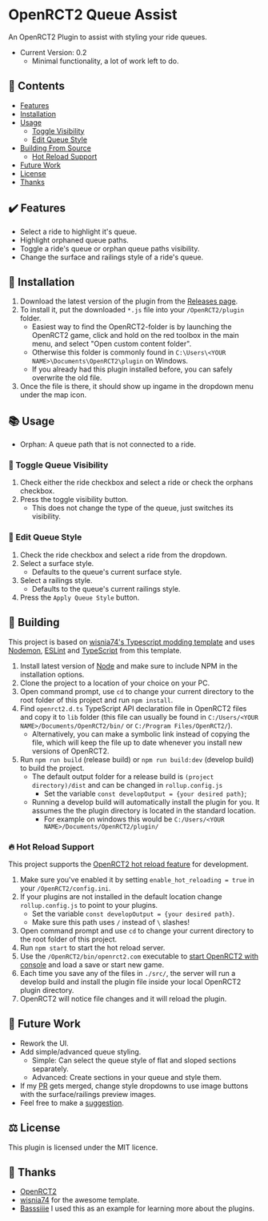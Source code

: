 # OpenRCT2 Queue Assist
An OpenRCT2 Plugin to assist with styling your ride queues.
- Current Version: 0.2
  - Minimal functionality, a lot of work left to do.

## 🔬 Contents
- [Features](#✔️-features)
- [Installation](#🚀-installation)
- [Usage](#📚-usage)
  - [Toggle Visibility](#👀-toggle-queue-visibility)
  - [Edit Queue Style](#🔧-edit-queue-style)
- [Building From Source](#🔨-building)
  - [Hot Reload Support](#hot-reload-support)
- [Future Work](#future-work)
- [License](#⚖️-license)
- [Thanks](#thanks)

## ✔️ Features
- Select a ride to highlight it's queue.
- Highlight orphaned queue paths.
- Toggle a ride's queue or orphan queue paths visibility.
- Change the surface and railings style of a ride's queue.

## 🚀 Installation
1. Download the latest version of the plugin from the [Releases page](https://github.com/nparshook/queue-assist/releases).
2. To install it, put the downloaded `*.js` file into your `/OpenRCT2/plugin` folder.
    - Easiest way to find the OpenRCT2-folder is by launching the OpenRCT2 game, click and hold on the red toolbox in the main menu, and select "Open custom content folder".
    - Otherwise this folder is commonly found in `C:\Users\<YOUR NAME>\Documents\OpenRCT2\plugin` on Windows.
    - If you already had this plugin installed before, you can safely overwrite the old file.
3. Once the file is there, it should show up ingame in the dropdown menu under the map icon.

## 📚 Usage
- Orphan: A queue path that is not connected to a ride.

### 👀 Toggle Queue Visibility
1. Check either the ride checkbox and select a ride or check the orphans checkbox.
2. Press the toggle visibility button.
    - This does not change the type of the queue, just switches its visibility.

### 🔧 Edit Queue Style
1. Check the ride checkbox and select a ride from the dropdown.
2. Select a surface style.
    - Defaults to the queue's current surface style.
3. Select a railings style.
    - Defaults to the queue's current railings style.
4. Press the `Apply Queue Style` button.

## 🔨 Building
This project is based on [wisnia74's Typescript modding template](https://github.com/wisnia74/openrct2-typescript-mod-template) and uses [Nodemon](https://nodemon.io/), [ESLint](https://eslint.org/) and [TypeScript](https://www.typescriptlang.org/) from this template.

1. Install latest version of [Node](https://nodejs.org/en/) and make sure to include NPM in the installation options.
2. Clone the project to a location of your choice on your PC.
3. Open command prompt, use `cd` to change your current directory to the root folder of this project and run `npm install`.
4. Find `openrct2.d.ts` TypeScript API declaration file in OpenRCT2 files and copy it to `lib` folder (this file can usually be found in `C:/Users/<YOUR NAME>/Documents/OpenRCT2/bin/` or `C:/Program Files/OpenRCT2/`).
    - Alternatively, you can make a symbolic link instead of copying the file, which will keep the file up to date whenever you install new versions of OpenRCT2.
5. Run `npm run build` (release build) or `npm run build:dev` (develop build) to build the project.
    - The default output folder for a release build is `(project directory)/dist` and can be changed in `rollup.config.js`
      - Set the variable `const developOutput = {your desired path}`;
    - Running a develop build will automatically install the plugin for you. It assumes the the plugin directory is located in the standard location.
      - For example on windows this would be `C:/Users/<YOUR NAME>/Documents/OpenRCT2/plugin/`

### 🔥 Hot Reload Support
This project supports the [OpenRCT2 hot reload feature](https://github.com/OpenRCT2/OpenRCT2/blob/master/distribution/scripting.md#writing-scripts) for development.

1. Make sure you've enabled it by setting `enable_hot_reloading = true` in your `/OpenRCT2/config.ini`.
2. If your plugins are not installed in the default location change `rollup.config.js` to point to your plugins.
    - Set the variable `const developOutput = {your desired path}`.
    - Make sure this path uses `/` instead of `\` slashes!
3. Open command prompt and use `cd` to change your current directory to the root folder of this project.
4. Run `npm start` to start the hot reload server.
5. Use the `/OpenRCT2/bin/openrct2.com` executable to [start OpenRCT2 with console](https://github.com/OpenRCT2/OpenRCT2/blob/master/distribution/scripting.md#writing-scripts) and load a save or start new game.
6. Each time you save any of the files in `./src/`, the server will run a develop build and install the plugin file inside your local OpenRCT2 plugin directory.
7. OpenRCT2 will notice file changes and it will reload the plugin.

## 🔭 Future Work
- Rework the UI.
- Add simple/advanced queue styling.
  - Simple: Can select the queue style of flat and sloped sections separately.
  - Advanced: Create sections in your queue and style them.
- If my [PR](https://github.com/OpenRCT2/OpenRCT2/pull/17567) gets merged, change style dropdowns to use image buttons with the surface/railings preview images.
- Feel free to make a [suggestion](https://github.com/nparshook/openrct2-queue-assist/issues/new/choose).

## ⚖️ License
This plugin is licensed under the MIT licence.

## 🙏 Thanks
- [OpenRCT2](https://github.com/OpenRCT2/OpenRCT2)
- [wisnia74](https://github.com/wisnia74/openrct2-typescript-mod-template) for the awesome template.
- [Basssiiie](https://github.com/Basssiiie/OpenRCT2-ProxyPather) I used this as an example for learning more about the plugins.
